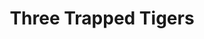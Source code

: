 ---
title: "Three Trapped Tigers"
summary: "Three Trapped Tigers is an instrumental noise-rock band from London, UK."
image: "three-trapped-tigers.jpg"
apple_music_artist_url: "https://music.apple.com/gb/artist/three-trapped-tigers/295595782"
---